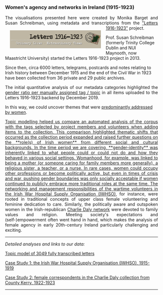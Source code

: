 ### Women's agency and networks in Ireland (1915-1923)

<p align="justify">The visualisations presented here were created by Monika Barget and Susan Schreibman, using metadata and transcriptions from the <a href="http://letters1916.maynoothuniversity.ie/">"Letters 1916-1923"</a> project.

<img src="./Logos/logo-update.png" alt="logo" align="left" style="float:left; padding:16px" width="300"/>

Prof. Susan Schreibman (formerly Trinity College Dublin and NUI Maynooth, now Maastricht University) started the Letters 1916-1923 project in 2013.

Since then, circa 6000 letters, telegrams, postcards and notes relating to Irish history between December 1915 and the end of the Civil War in 1923 have been collected from 36 private and 29 public archives.</p>

<p align="justify">The initial quantitative analysis of our metadata categories highlighted the <a href="https://github.com/MonikaBarget/FeministDH/blob/master/Letters_gender-distribution-per-tag.png">gender ratio per manually assigned tag / topic</a> in all items uploaded to the Letters 1916-1923 backend by December 2019.

In this way, we could uncover themes that were [predominantly addressed by women](https://github.com/MonikaBarget/FeministDH/blob/master/Letters_topics-covered-by-women.png).</p>

<p align="justify"><a href="https://monikabarget.github.io/FeministDH/TopicModel_Letters1916-1923.html">Topic modelling helped us compare an automated analysis of the corpus with the tags selected by project members and volunteers when adding items to the collection. This comparison highlighted thematic shifts that occurred as the collection period expanded and raised further questions on the **role(s) of Irish women** from different social and cultural backgrounds. In the time period we are covering, **gender-identity** was inherently linked to what people could or could not do and how they behaved in various social settings. Womanhood, for example, was linked to being a mother (or someone caring for family members more generally), a religious sister, a teacher, or a nurse. In rare cases, women could occupy other professions or become politically active, but even in times of crisis and war, pushing gender boundaries was only socially acceptable if women continued to publicly embrace more traditional roles at the same time. The networking and management responsibilities of the wartime volunteers in the <a href="https://monikabarget.github.io/FeministDH/casestudy1.html">Irish War Hospital Supply Organisation (IWHSO)</a>, for instance, were rooted in traditional concepts of upper class female volunteering and feminine dedication to care. Similarly, the politically aware and outspoken women in the Irish-republican <a href="https://monikabarget.github.io/FeministDH/casestudy2.html">Charlie Daly network</a> were devoted to family values and religion. Meeting society's expectations and (self-)empowerment often went hand in hand, which makes the analysis of female agency in early 20th-century Ireland particularly challenging and exciting.</p>

<hr>

*Detailed analyses and links to our data:*

[Topic model of 3049 fully transcribed letters](https://monikabarget.github.io/FeministDH/TopicModel_Letters1916-1923.html)

[Case Study 1: the Irish War Hospital Supply Organisation (IWHSO), 1915-1919](https://monikabarget.github.io/FeministDH/casestudy1.html)

[Case Study 2: female correspondents in the Charlie Daly collection from County Kerry, 1922-1923](https://monikabarget.github.io/FeministDH/casestudy2.html)

<hr>





